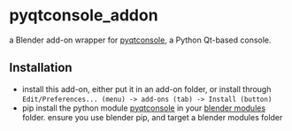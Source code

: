 # pyqtconsole_addon
a Blender add-on wrapper for [pyqtconsole](https://github.com/pyqtconsole/pyqtconsole), a Python Qt-based console.


## Installation
- install this add-on, either put it in an add-on folder, or install through `Edit/Preferences... (menu) -> add-ons (tab) -> Install (button)`
- pip install the python module [pyqtconsole](https://pypi.org/project/pyqtconsole/) in your [blender modules](https://docs.blender.org/manual/en/latest/advanced/blender_directory_layout.html) folder. ensure you use blender pip, and target a blender modules folder
